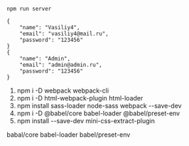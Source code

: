 ```
npm run server
```

```
{
	"name": "Vasiliy4",
	"email": "vasiliy4@mail.ru",
	"password": "123456"
}
{
	"name": "Admin",
	"email": "admin@admin.ru",
	"password": "123456"
}
```


1. npm i -D webpack webpack-cli
2. npm i -D html-webpack-plugin html-loader
3. npm install sass-loader node-sass webpack --save-dev
4. npm i -D @babel/core babel-loader @babel/preset-env
5. npm install --save-dev mini-css-extract-plugin

babal/core babel-loader babel/preset-env